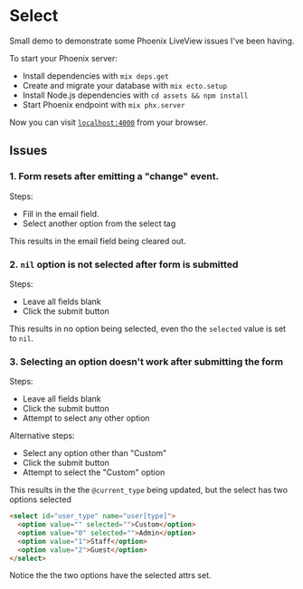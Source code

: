 # Select

Small demo to demonstrate some Phoenix LiveView issues I've been having.

To start your Phoenix server:

  * Install dependencies with `mix deps.get`
  * Create and migrate your database with `mix ecto.setup`
  * Install Node.js dependencies with `cd assets && npm install`
  * Start Phoenix endpoint with `mix phx.server`

Now you can visit [`localhost:4000`](http://localhost:4000) from your browser.

## Issues

### 1. Form resets after emitting a "change" event.

Steps:

- Fill in the email field.
- Select another option from the select tag

This results in the email field being cleared out.

### 2. `nil` option is not selected after form is submitted

Steps:

- Leave all fields blank
- Click the submit button

This results in no option being selected, even tho the `selected` value is set to `nil`.

### 3. Selecting an option doesn't work after submitting the form

Steps:

- Leave all fields blank
- Click the submit button
- Attempt to select any other option

Alternative steps:

- Select any option other than "Custom"
- Click the submit button
- Attempt to select the "Custom" option

This results in the the `@current_type` being updated, but the select has two options selected

```html
<select id="user_type" name="user[type]">
  <option value="" selected="">Custom</option>
  <option value="0" selected="">Admin</option>
  <option value="1">Staff</option>
  <option value="2">Guest</option>
</select>
```

Notice the the two options have the selected attrs set.
